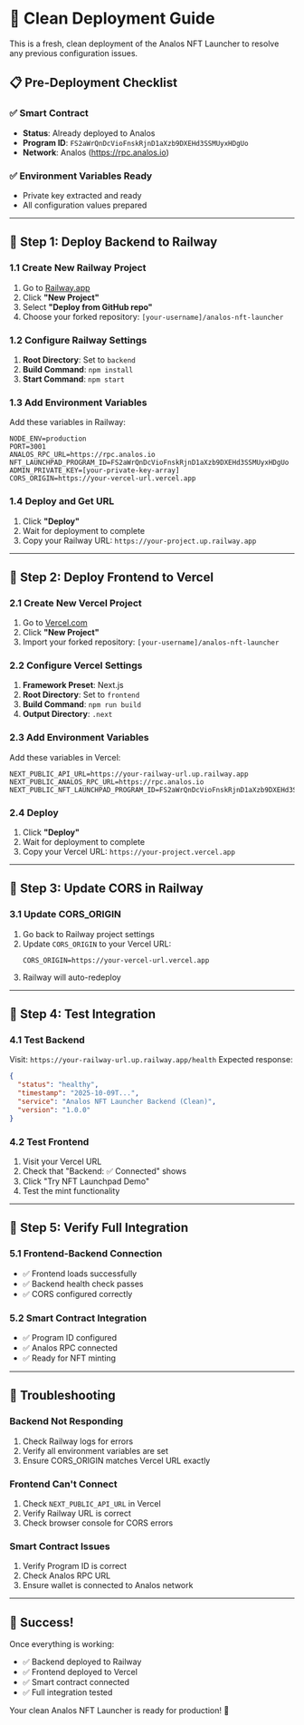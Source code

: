 # 🚀 Clean Deployment Guide

This is a fresh, clean deployment of the Analos NFT Launcher to resolve any previous configuration issues.

## 📋 Pre-Deployment Checklist

### ✅ Smart Contract
- **Status**: Already deployed to Analos
- **Program ID**: `FS2aWrQnDcVioFnskRjnD1aXzb9DXEHd3SSMUyxHDgUo`
- **Network**: Analos (https://rpc.analos.io)

### ✅ Environment Variables Ready
- Private key extracted and ready
- All configuration values prepared

---

## 🎯 Step 1: Deploy Backend to Railway

### 1.1 Create New Railway Project
1. Go to [Railway.app](https://railway.app)
2. Click **"New Project"**
3. Select **"Deploy from GitHub repo"**
4. Choose your forked repository: `[your-username]/analos-nft-launcher`

### 1.2 Configure Railway Settings
1. **Root Directory**: Set to `backend`
2. **Build Command**: `npm install`
3. **Start Command**: `npm start`

### 1.3 Add Environment Variables
Add these variables in Railway:

```
NODE_ENV=production
PORT=3001
ANALOS_RPC_URL=https://rpc.analos.io
NFT_LAUNCHPAD_PROGRAM_ID=FS2aWrQnDcVioFnskRjnD1aXzb9DXEHd3SSMUyxHDgUo
ADMIN_PRIVATE_KEY=[your-private-key-array]
CORS_ORIGIN=https://your-vercel-url.vercel.app
```

### 1.4 Deploy and Get URL
1. Click **"Deploy"**
2. Wait for deployment to complete
3. Copy your Railway URL: `https://your-project.up.railway.app`

---

## 🎯 Step 2: Deploy Frontend to Vercel

### 2.1 Create New Vercel Project
1. Go to [Vercel.com](https://vercel.com)
2. Click **"New Project"**
3. Import your forked repository: `[your-username]/analos-nft-launcher`

### 2.2 Configure Vercel Settings
1. **Framework Preset**: Next.js
2. **Root Directory**: Set to `frontend`
3. **Build Command**: `npm run build`
4. **Output Directory**: `.next`

### 2.3 Add Environment Variables
Add these variables in Vercel:

```
NEXT_PUBLIC_API_URL=https://your-railway-url.up.railway.app
NEXT_PUBLIC_ANALOS_RPC_URL=https://rpc.analos.io
NEXT_PUBLIC_NFT_LAUNCHPAD_PROGRAM_ID=FS2aWrQnDcVioFnskRjnD1aXzb9DXEHd3SSMUyxHDgUo
```

### 2.4 Deploy
1. Click **"Deploy"**
2. Wait for deployment to complete
3. Copy your Vercel URL: `https://your-project.vercel.app`

---

## 🎯 Step 3: Update CORS in Railway

### 3.1 Update CORS_ORIGIN
1. Go back to Railway project settings
2. Update `CORS_ORIGIN` to your Vercel URL:
   ```
   CORS_ORIGIN=https://your-vercel-url.vercel.app
   ```
3. Railway will auto-redeploy

---

## 🎯 Step 4: Test Integration

### 4.1 Test Backend
Visit: `https://your-railway-url.up.railway.app/health`
Expected response:
```json
{
  "status": "healthy",
  "timestamp": "2025-10-09T...",
  "service": "Analos NFT Launcher Backend (Clean)",
  "version": "1.0.0"
}
```

### 4.2 Test Frontend
1. Visit your Vercel URL
2. Check that "Backend: ✅ Connected" shows
3. Click "Try NFT Launchpad Demo"
4. Test the mint functionality

---

## 🎯 Step 5: Verify Full Integration

### 5.1 Frontend-Backend Connection
- ✅ Frontend loads successfully
- ✅ Backend health check passes
- ✅ CORS configured correctly

### 5.2 Smart Contract Integration
- ✅ Program ID configured
- ✅ Analos RPC connected
- ✅ Ready for NFT minting

---

## 🔧 Troubleshooting

### Backend Not Responding
1. Check Railway logs for errors
2. Verify all environment variables are set
3. Ensure CORS_ORIGIN matches Vercel URL exactly

### Frontend Can't Connect
1. Check `NEXT_PUBLIC_API_URL` in Vercel
2. Verify Railway URL is correct
3. Check browser console for CORS errors

### Smart Contract Issues
1. Verify Program ID is correct
2. Check Analos RPC URL
3. Ensure wallet is connected to Analos network

---

## 🎉 Success!

Once everything is working:
- ✅ Backend deployed to Railway
- ✅ Frontend deployed to Vercel  
- ✅ Smart contract connected
- ✅ Full integration tested

Your clean Analos NFT Launcher is ready for production! 🚀
